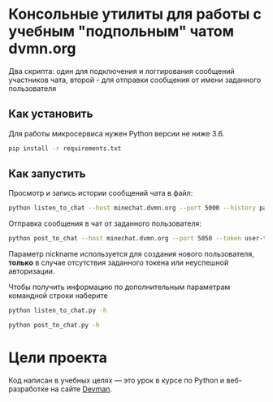# Консольные утилиты для работы с учебным "подпольным" чатом dvmn.org

Два скрипта: один для подключения и логгирования сообщений участников чата, 
второй - для  отправки сообщения от имени заданного пользователя



## Как установить

Для работы микросервиса нужен Python версии не ниже 3.6.

```bash
pip install -r requirements.txt
```

## Как запустить

Просмотр и запись истории сообщений чата в файл:
```bash
python listen_to_chat --host minechat.dvmn.org --port 5000 --history path/to/chat.log
```

Отправка сообщения в чат от заданного пользователя:
```bash
python post_to_chat --host minechat.dvmn.org --port 5050 --token user-token --nickname "desired nickname"  "Message to post"
```

Параметр nickname используется для создания нового пользователя, **только** в случае отсутствия заданного токена 
или неуспешной авторизации.


Чтобы получить информацию по дополнительным параметрам командной строки наберите
```bash
python listen_to_chat.py -h

python post_to_chat.py -h
``` 


# Цели проекта

Код написан в учебных целях — это урок в курсе по Python и веб-разработке на сайте [Devman](https://dvmn.org).
